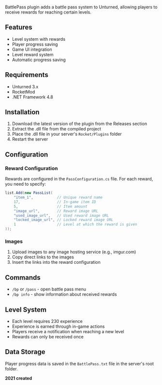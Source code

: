 BattlePass plugin adds a battle pass system to Unturned, allowing players to receive rewards for reaching certain levels.

## Features

- Level system with rewards
- Player progress saving
- Game UI integration
- Level reward system
- Automatic progress saving

## Requirements

- Unturned 3.x
- RocketMod
- .NET Framework 4.8

## Installation

1. Download the latest version of the plugin from the Releases section
2. Extract the .dll file from the compiled project
3. Place the .dll file in your server's `Rocket/Plugins` folder
4. Restart the server

## Configuration

### Reward Configuration

Rewards are configured in the `PassConfiguration.cs` file. For each reward, you need to specify:

```csharp
list.Add(new PassList(
    "item_1",           // Unique reward name
    17,                 // In-game item ID
    5,                  // Item amount
    "image_url",        // Reward image URL
    "used_image_url",   // Used reward image URL
    "locked_image_url", // Locked reward image URL
    1                   // Level at which the reward is given
));
```

### Images

1. Upload images to any image hosting service (e.g., imgur.com)
2. Copy direct links to the images
3. Insert the links into the reward configuration

## Commands

- `/bp` or `/pass` - open battle pass menu
- `/bp info` - show information about received rewards

## Level System

- Each level requires 230 experience
- Experience is earned through in-game actions
- Players receive a notification when reaching a new level
- Rewards can only be received once

## Data Storage

Player progress data is saved in the `BattlePass.txt` file in the server's root folder.

**2021 created**
